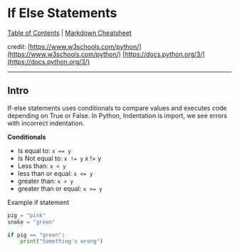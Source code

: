 # If Else Statements

[Table of Contents](../../README.md) | [Markdown Cheatsheet](../../Markdown%20Cheatsheet.md)

credit: 
[https://www.w3schools.com/python/](https://www.w3schools.com/python/)
[https://docs.python.org/3/](https://docs.python.org/3/)
___
## Intro

If-else statements uses conditionals to compare values and executes code depending on True or False.  In Python, Indentation is import, we see errors with incorrect indentation.

**Conditionals**
- Is equal to: `x == y`
- Is Not equal to: `x != y` x != y
- Less than: `x < y`
- less than or equal: `x <= y`
- greater than: `x > y`
- greater than or equal: `x >= y`

Example if statement
```python
pig = "pink"
snake = "green"

if pig == "green":
	print("Something's wrong")
```


